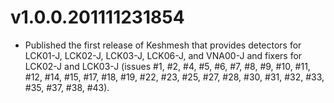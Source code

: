 v1.0.0.201111231854
===================
- Published the first release of Keshmesh that provides detectors for LCK01-J, LCK02-J, LCK03-J, LCK06-J, and VNA00-J and fixers for LCK02-J and LCK03-J (issues #1, #2, #4, #5, #6, #7, #8, #9, #10, #11, #12, #14, #15, #17, #18, #19, #22, #23, #25, #27, #28, #30, #31, #32, #33, #35, #37, #38, #43).

